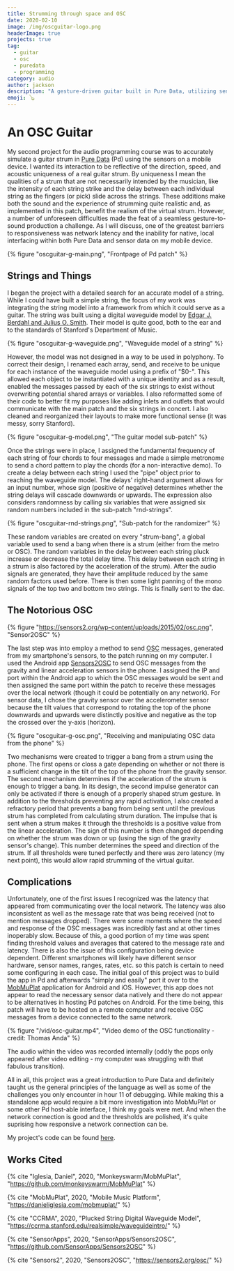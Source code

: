 ```yaml
---
title: Strumming through space and OSC
date: 2020-02-10
image: /img/oscguitar-logo.png
headerImage: true
projects: true
tag:
  - guitar
  - osc
  - puredata
  - programming
category: audio
author: jackson
description: "A gesture-driven guitar built in Pure Data, utilizing sensor data from a mobile device"
emoji: 🪕
---
```


# An OSC Guitar

My second project for the audio programming course was to accurately simulate a guitar strum in [Pure Data](https://puredata.info/) (Pd) using the sensors on a mobile device. I wanted its interaction to be reflective of the direction, speed, and acoustic uniqueness of a real guitar strum. By uniqueness I mean the qualities of a strum that are not necessarily intended by the musician, like the intensity of each string strike and the delay between each individual string as the fingers (or pick) slide across the strings. These additions make both the sound and the experience of strumming quite realistic and, as implemented in this patch, benefit the realism of the virtual strum. However, a number of unforeseen difficulties made the feat of a seamless gesture-to-sound production a challenge. As I will discuss, one of the greatest barriers to responsiveness was network latency and the inability for native, local interfacing within both Pure Data and sensor data on my mobile device.

{% figure "oscguitar-g-main.png", "Frontpage of Pd patch" %}

## Strings and Things

I began the project with a detailed search for an accurate model of a string. While I could have built a simple string, the focus of my work was integrating the string model into a framework from which it could serve as a guitar. The string was built using a digital waveguide model by [Edgar J. Berdahl and Julius O. Smith](https://ccrma.stanford.edu/realsimple/waveguideintro/). Their model is quite good, both to the ear and to the standards of Stanford's Department of Music.

{% figure "oscguitar-g-waveguide.png", "Waveguide model of a string" %}

However, the model was not designed in a way to be used in polyphony. To correct their design, I renamed each array, send, and receive to be unique for each instance of the waveguide model using a prefix of "$0-". This allowed each object to be instantiated with a unique identity and as a result, enabled the messages passed by each of the six strings to exist without overwriting potential shared arrays or variables. I also reformatted some of their code to better fit my purposes like adding inlets and outlets that would communicate with the main patch and the six strings in concert. I also cleaned and reorganized their layouts to make more functional sense (it was messy, sorry Stanford).

{% figure "oscguitar-g-model.png", "The guitar model sub-patch" %}

Once the strings were in place, I assigned the fundamental frequency of each string of four chords to four messages and made a simple metronome to send a chord pattern to play the chords (for a non-interactive demo). To create a delay between each string I used the "pipe" object prior to reaching the waveguide model. The delays' right-hand argument allows for an input number, whose sign (positive of negative) determines whether the string delays will cascade downwards or upwards. The expression also considers randomness by calling six variables that were assigned six random numbers included in the sub-patch "rnd-strings".

{% figure "oscguitar-rnd-strings.png", "Sub-patch for the randomizer" %}

These random variables are created on every "strum-bang", a global variable used to send a bang when there is a strum (either from the metro or OSC). The random variables in the delay between each string pluck increase or decrease the total delay time. This delay between each string in a strum is also factored by the acceleration of the strum). After the audio signals are generated, they have their amplitude reduced by the same random factors used before. There is then some light panning of the mono signals of the top two and bottom two strings. This is finally sent to the dac.

## The Notorious OSC

{% figure "https://sensors2.org/wp-content/uploads/2015/02/osc.png", "Sensor2OSC" %}

The last step was into employ a method to send [OSC](https://en.wikipedia.org/wiki/Open_Sound_Control) messages, generated from my smartphone's sensors, to the patch running on my computer. I used the Android app [Sensors2OSC](https://github.com/SensorApps/Sensors2OSC) to send OSC messages from the gravity and linear acceleration sensors in the phone. I assigned the IP and port within the Android app to which the OSC messages would be sent and then assigned the same port within the patch to receive these messages over the local network (though it could be potentially on any network). For sensor data, I chose the gravity sensor over the accelerometer sensor because the tilt values that correspond to rotating the top of the phone downwards and upwards were distinctly positive and negative as the top the crossed over the y-axis (horizon).

{% figure "oscguitar-g-osc.png", "Receiving and manipulating OSC data from the phone" %}

Two mechanisms were created to trigger a bang from a strum using the phone. The first opens or closs a gate depending on whether or not there is a sufficient change in the tilt of the top of the phone from the gravity sensor. The second mechanism determines if the acceleration of the strum is enough to trigger a bang. In its design, the second impulse generator can only be activated if there is enough of a properly shaped strum gesture. In addition to the thresholds preventing any rapid activation, I also created a refractory period that prevents a bang from being sent until the previous strum has completed from calculating strum duration. The impulse that is sent when a strum makes it through the thresholds is a positive value from the linear acceleration. The sign of this number is then changed depending on whether the strum was down or up (using the sign of the gravity sensor's change). This number determines the speed and direction of the strum. If all thresholds were tuned perfectly and there was zero latency (my next point), this would allow rapid strumming of the virtual guitar.

## Complications

Unfortunately, one of the first issues I recognized was the latency that appeared from communicating over the local network. The latency was also inconsistent as well as the message rate that was being received (not to mention messages dropped). There were some moments where the speed and response of the OSC messages was incredibly fast and at other times inoperably slow. Because of this, a good portion of my time was spent finding threshold values and averages that catered to the message rate and latency. There is also the issue of this configuration being device dependent. Different smartphones will likely have different sensor hardware, sensor names, ranges, rates, etc. so this patch is certain to need some configuring in each case. The initial goal of this project was to build the app in Pd and afterwards "simply and easily" port it over to the [MobMuPlat](https://danieliglesia.com/mobmuplat/) application for Android and iOS. However, this app does not appear to read the necessary sensor data natively and there do not appear to be alternatives in hosting Pd patches on Android. For the time being, this patch will have to be hosted on a remote computer and receive OSC messages from a device connected to the same network.

{% figure "/vid/osc-guitar.mp4", "Video demo of the OSC functionality - credit: Thomas Anda" %}

The audio within the video was recorded internally (oddly the pops only appeared after video editing - my computer was struggling with that fabulous transition).

All in all, this project was a great introduction to Pure Data and definitely taught us the general principles of the language as well as some of the challenges you only encounter in hour 11 of debugging. While making this a standalone app would require a bit more investigation into MobMuPlat or some other Pd host-able interface, I think my goals were met. And when the network connection is good and the thresholds are polished, it's quite suprising how responsive a network connection can be.

My project's code can be found [here](https://github.com/jacksongoode/osc-guitar).

## Works Cited

{% cite "Iglesia, Daniel", 2020, "Monkeyswarm/MobMuPlat", "https://github.com/monkeyswarm/MobMuPlat" %}

{% cite "MobMuPlat", 2020, "Mobile Music Platform", "https://danieliglesia.com/mobmuplat/" %}

{% cite "CCRMA", 2020, "Plucked String Digital Waveguide Model", "https://ccrma.stanford.edu/realsimple/waveguideintro/" %}

{% cite "SensorApps", 2020, "SensorApps/Sensors2OSC", "https://github.com/SensorApps/Sensors2OSC" %}

{% cite "Sensors2", 2020, "Sensors2OSC", "https://sensors2.org/osc/" %}